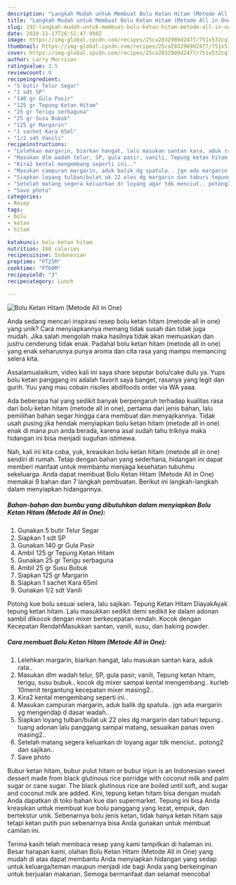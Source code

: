```yaml
---
description: "Langkah Mudah untuk Membuat Bolu Ketan Hitam (Metode All in One), Enak Banget"
title: "Langkah Mudah untuk Membuat Bolu Ketan Hitam (Metode All in One), Enak Banget"
slug: 192-langkah-mudah-untuk-membuat-bolu-ketan-hitam-metode-all-in-one-enak-banget
date: 2020-11-17T16:51:47.950Z
image: https://img-global.cpcdn.com/recipes/25ca2832909d2477/751x532cq70/bolu-ketan-hitam-metode-all-in-one-foto-resep-utama.jpg
thumbnail: https://img-global.cpcdn.com/recipes/25ca2832909d2477/751x532cq70/bolu-ketan-hitam-metode-all-in-one-foto-resep-utama.jpg
cover: https://img-global.cpcdn.com/recipes/25ca2832909d2477/751x532cq70/bolu-ketan-hitam-metode-all-in-one-foto-resep-utama.jpg
author: Larry Morrison
ratingvalue: 3.5
reviewcount: 9
recipeingredient:
- "5 butir Telur Segar"
- "1 sdt SP"
- "140 gr Gula Pasir"
- "125 gr Tepung Ketan Hitam"
- "25 gr Terigu serbaguna"
- "25 gr Susu Bubuk"
- "125 gr Margarin"
- "1 sachet Kara 65ml"
- "1/2 sdt Vanili"
recipeinstructions:
- "Lelehkan margarin, biarkan hangat, lalu masukan santan kara, aduk rata.."
- "Masukan dlm wadah telur, SP, gula pasir, vanili, Tepung ketan hitam, terigu, susu bubuk.. kocok dg mixer sampai kental mengembang.. kurleb 10menit tergantung kecepatan mixer masing2.."
- "Kira2 kental mengembang seperti ini.."
- "Masukan campuran margarin, aduk balik dg spatula.. jgn ada margarin yg mengendap d dasar wadah.."
- "Siapkan loyang tulban/bulat uk 22 oles dg margarin dan taburi tepung.. tuang adonan lalu panggang sampai matang, sesuaikan panas oven masing2.."
- "Setelah matang segera keluarkan dr loyang agar tdk menciut.. potong2 dan sajikan.."
- "Save photo"
categories:
- Resep
tags:
- bolu
- ketan
- hitam

katakunci: bolu ketan hitam 
nutrition: 168 calories
recipecuisine: Indonesian
preptime: "PT25M"
cooktime: "PT60M"
recipeyield: "3"
recipecategory: Lunch

---
```



![Bolu Ketan Hitam (Metode All in One)](https://img-global.cpcdn.com/recipes/25ca2832909d2477/751x532cq70/bolu-ketan-hitam-metode-all-in-one-foto-resep-utama.jpg)

Anda sedang mencari inspirasi resep bolu ketan hitam (metode all in one) yang unik? Cara menyiapkannya memang tidak susah dan tidak juga mudah. Jika salah mengolah maka hasilnya tidak akan memuaskan dan justru cenderung tidak enak. Padahal bolu ketan hitam (metode all in one) yang enak seharusnya punya aroma dan cita rasa yang mampu memancing selera kita.

Assalamualaikum, video kali ini saya share seputar bolu/cake dulu ya. Yups bolu ketan panggang ini adalah favorit saya banget, rasanya yang legit dan gurih. Yuu yang mau cobain risoles abdifoods order via WA yaaa.

Ada beberapa hal yang sedikit banyak berpengaruh terhadap kualitas rasa dari bolu ketan hitam (metode all in one), pertama dari jenis bahan, lalu pemilihan bahan segar hingga cara membuat dan menyajikannya. Tidak usah pusing jika hendak menyiapkan bolu ketan hitam (metode all in one) enak di mana pun anda berada, karena asal sudah tahu triknya maka hidangan ini bisa menjadi suguhan istimewa.


Nah, kali ini kita coba, yuk, kreasikan bolu ketan hitam (metode all in one) sendiri di rumah. Tetap dengan bahan yang sederhana, hidangan ini dapat memberi manfaat untuk membantu menjaga kesehatan tubuhmu sekeluarga. Anda dapat membuat Bolu Ketan Hitam (Metode All in One) memakai 9 bahan dan 7 langkah pembuatan. Berikut ini langkah-langkah dalam menyiapkan hidangannya.

<!--inarticleads1-->

##### Bahan-bahan dan bumbu yang dibutuhkan dalam menyiapkan Bolu Ketan Hitam (Metode All in One):

1. Gunakan 5 butir Telur Segar
1. Siapkan 1 sdt SP
1. Gunakan 140 gr Gula Pasir
1. Ambil 125 gr Tepung Ketan Hitam
1. Gunakan 25 gr Terigu serbaguna
1. Ambil 25 gr Susu Bubuk
1. Siapkan 125 gr Margarin
1. Siapkan 1 sachet Kara 65ml
1. Gunakan 1/2 sdt Vanili


Potong kue bolu sesuai selera, lalu sajikan. Tepung Ketan Hitam DiayakAyak tepung ketan hitam. Lalu masukkan sedikit demi sedikit ke dalam adonan sambil dikocok dengan mixer berkecepatan rendah. Kocok dengan Kecepatan RendahMasukkan santan, vanili, susu, dan baking powder. 

<!--inarticleads2-->

##### Cara membuat Bolu Ketan Hitam (Metode All in One):

1. Lelehkan margarin, biarkan hangat, lalu masukan santan kara, aduk rata..
1. Masukan dlm wadah telur, SP, gula pasir, vanili, Tepung ketan hitam, terigu, susu bubuk.. kocok dg mixer sampai kental mengembang.. kurleb 10menit tergantung kecepatan mixer masing2..
1. Kira2 kental mengembang seperti ini..
1. Masukan campuran margarin, aduk balik dg spatula.. jgn ada margarin yg mengendap d dasar wadah..
1. Siapkan loyang tulban/bulat uk 22 oles dg margarin dan taburi tepung.. tuang adonan lalu panggang sampai matang, sesuaikan panas oven masing2..
1. Setelah matang segera keluarkan dr loyang agar tdk menciut.. potong2 dan sajikan..
1. Save photo


Bubur ketan hitam, bubur pulut hitam or bubur injun is an Indonesian sweet dessert made from black glutinous rice porridge with coconut milk and palm sugar or cane sugar. The black glutinous rice are boiled until soft, and sugar and coconut milk are added. Kini, tepung ketan hitam bisa dengan mudah Anda dapatkan di toko bahan kue dan supermarket. Tepung ini bisa Anda kreasikan untuk membuat kue bolu panggang yang lezat, empuk, dan bertekstur unik. Sebenarnya bolu jenis ketan, tidak hanya ketan hitam saja tetapi ketan putih pun sebenarnya bisa Anda gunakan untuk membuat camilan ini. 

Terima kasih telah membaca resep yang kami tampilkan di halaman ini. Besar harapan kami, olahan Bolu Ketan Hitam (Metode All in One) yang mudah di atas dapat membantu Anda menyiapkan hidangan yang sedap untuk keluarga/teman maupun menjadi ide bagi Anda yang berkeinginan untuk berjualan makanan. Semoga bermanfaat dan selamat mencoba!
